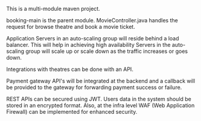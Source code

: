 This is a multi-module maven project.

booking-main is the parent module.
MovieController.java handles the request for browse theatre and book a movie ticket.

Application Servers in an auto-scaling group will reside behind a load balancer. This will help in achieving high availability
Servers in the auto-scaling group will scale up or scale down as the traffic increases or goes down.

Integrations with theatres can be done with an API.

Payment gateway API's will be integrated at the backend and a callback will be provided to the gateway for forwarding payment success or failure.

REST APIs can be secured using JWT.
Users data in the system should be stored in an encrypted format.
Also, at the infra level WAF (Web Application Firewall) can be implemented for enhanced security.